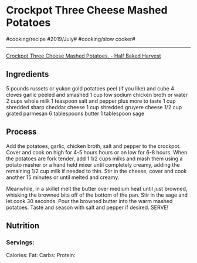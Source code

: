 # Crockpot Three Cheese Mashed Potatoes
#cooking/recipe #2019/July# #cooking/slow cooker#
- - - -
[Crockpot Three Cheese Mashed Potatoes. - Half Baked Harvest](https://www.halfbakedharvest.com/crockpot-three-cheese-mashed-potatoes/)

## Ingredients
5 pounds russets or yukon gold potatoes peel (if you like) and cube
4 cloves garlic peeled and smashed
1 cup low sodium chicken broth or water
2 cups whole milk
1 teaspoon salt and pepper plus more to taste
1 cup shredded sharp cheddar cheese
1 cup shredded gruyere cheese
1/2 cup grated parmesan
6 tablespoons butter
1 tablespoon sage

## Process
Add the potatoes, garlic, chicken broth, salt and pepper to the crockpot. Cover and cook on high for 4-5 hours hours or on low for 6-8 hours. When the potatoes are fork tender, add 1 1/2 cups milks and mash them using a potato masher or a hand held mixer until completely creamy, adding the remaining 1/2 cup milk if needed to thin. Stir in the cheese, cover and cook another 15 minutes or until melted and creamy.

Meanwhile, in a skillet melt the butter over medium heat until just browned, whisking the browned bits off of the bottom of the pan. Stir in the sage and let cook 30 seconds. Pour the browned butter into the warm mashed potatoes. Taste and season with salt and pepper if desired. SERVE!

## Nutrition
### Servings:
Calories: 
Fat: 
Carbs: 
Protein: 